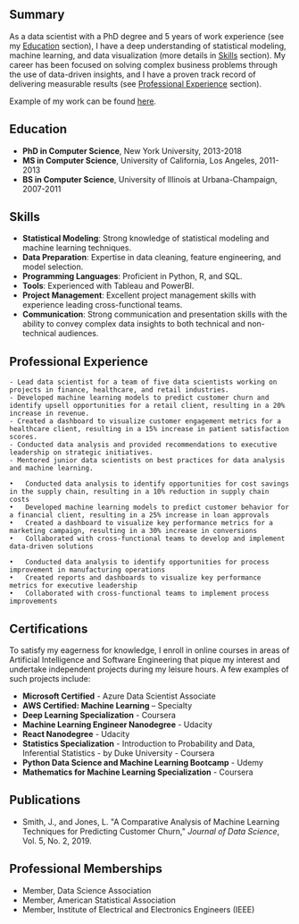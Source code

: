 ## Summary

As a data scientist with a PhD degree and 5 years of work experience (see my [Education](#education) section), I have a deep understanding of statistical modeling, machine learning, and data visualization (more details in [Skills](#skills) section). My career has been focused on solving complex business problems through the use of data-driven insights, and I have a proven track record of delivering measurable results (see [Professional Experience](#professional-experience) section). 

Example of my work can be found [here](analysis_example.ipynb).


## Education

- **PhD in Computer Science**, New York University, 2013-2018
- **MS in Computer Science**, University of California, Los Angeles, 2011-2013
- **BS in Computer Science**, University of Illinois at Urbana-Champaign, 2007-2011

## Skills

- **Statistical Modeling**: Strong knowledge of statistical modeling and machine learning techniques.
- **Data Preparation**: Expertise in data cleaning, feature engineering, and model selection.
- **Programming Languages**: Proficient in Python, R, and SQL.
- **Tools**: Experienced with Tableau and PowerBI.
- **Project Management**: Excellent project management skills with experience leading cross-functional teams.
- **Communication**: Strong communication and presentation skills with the ability to convey complex data insights to both technical and non-technical audiences.

## Professional Experience
```{dropdown} Data Scientist, ABC Corporation, New York, NY (2018–present)
- Lead data scientist for a team of five data scientists working on projects in finance, healthcare, and retail industries.
- Developed machine learning models to predict customer churn and identify upsell opportunities for a retail client, resulting in a 20% increase in revenue.
- Created a dashboard to visualize customer engagement metrics for a healthcare client, resulting in a 15% increase in patient satisfaction scores.
- Conducted data analysis and provided recommendations to executive leadership on strategic initiatives.
- Mentored junior data scientists on best practices for data analysis and machine learning.
```


```{dropdown} Data Scientist, XYZ Corporation, Los Angeles, CA, (2016-2018)
•	Conducted data analysis to identify opportunities for cost savings in the supply chain, resulting in a 10% reduction in supply chain costs
•	Developed machine learning models to predict customer behavior for a financial client, resulting in a 25% increase in loan approvals
•	Created a dashboard to visualize key performance metrics for a marketing campaign, resulting in a 30% increase in conversions
•	Collaborated with cross-functional teams to develop and implement data-driven solutions
```

```{dropdown} Data Analyst, DEF Corporation, Urbana-Champaign, IL, (2011-2016)
•	Conducted data analysis to identify opportunities for process improvement in manufacturing operations
•	Created reports and dashboards to visualize key performance metrics for executive leadership
•	Collaborated with cross-functional teams to implement process improvements
```


## Certifications 
To satisfy my eagerness for knowledge, I enroll in online courses in areas of Artificial Intelligence and Software Engineering that pique my interest and undertake independent projects during my leisure hours. A few examples of such projects include:

- **Microsoft Certified** - Azure Data Scientist Associate
- **AWS Certified: Machine Learning** – Specialty
- **Deep Learning Specialization** - Coursera
- **Machine Learning Engineer Nanodegree** - Udacity
- **React Nanodegree** - Udacity
- **Statistics Specialization** - Introduction to Probability and Data, Inferential Statistics - by Duke University - Coursera
- **Python Data Science and Machine Learning Bootcamp** - Udemy
- **Mathematics for Machine Learning Specialization** - Coursera

## Publications

- Smith, J., and Jones, L. "A Comparative Analysis of Machine Learning Techniques for Predicting Customer Churn," *Journal of Data Science*, Vol. 5, No. 2, 2019.

## Professional Memberships

- Member, Data Science Association
- Member, American Statistical Association
- Member, Institute of Electrical and Electronics Engineers (IEEE)

